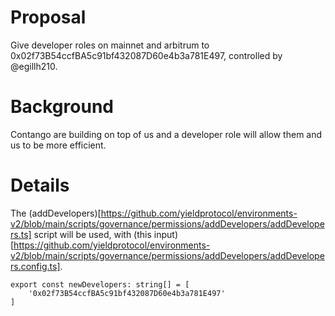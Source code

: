 # Proposal
Give developer roles on mainnet and arbitrum to 0x02f73B54ccfBA5c91bf432087D60e4b3a781E497, controlled by @egillh210.

# Background
Contango are building on top of us and a developer role will allow them and us to be more efficient.

# Details

The (addDevelopers)[https://github.com/yieldprotocol/environments-v2/blob/main/scripts/governance/permissions/addDevelopers/addDevelopers.ts] script will be used, with (this input)[https://github.com/yieldprotocol/environments-v2/blob/main/scripts/governance/permissions/addDevelopers/addDevelopers.config.ts].

```
export const newDevelopers: string[] = [
    '0x02f73B54ccfBA5c91bf432087D60e4b3a781E497'
]
```
